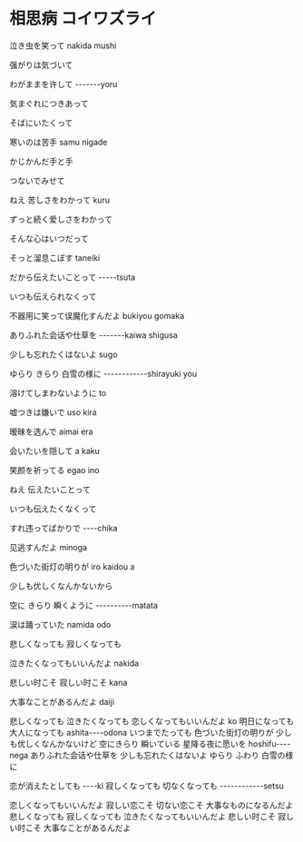 # 相思病 コイワズライ

泣き虫を笑って
nakida mushi

强がりは気づいて

わがままを许して
-------yoru

気まぐれにつきあって

そばにいたくって

寒いのは苦手
samu nigade

かじかんだ手と手

つないでみせて

ねえ 苦しさをわかって
kuru

ずっと続く爱しさをわかって

そんな心はいつだって

そっと溜息こぼす
taneiki

だから伝えたいことって
-----tsuta

いつも伝えられなくって

不器用に笑って误魔化すんだよ
bukiyou gomaka

ありふれた会话や仕草を
-------kaiwa shigusa

少しも忘れたくはないよ
sugo

ゆらり きらり 白雪の様に
------------shirayuki you

溶けてしまわないように
to

嘘つきは嫌いで
uso kira

暧昧を选んで
aimai era

会いたいを隠して
a kaku

笑颜を祈ってる
egao ino

ねえ 伝えたいことって

いつも伝えたくなくって

すれ违ってばかりで
----chika

见逃すんだよ
minoga

色づいた街灯の明りが
iro kaidou a

少しも优しくなんかないから

空に きらり 瞬くように
----------matata

涙は踊っていた
namida odo

悲しくなっても 寂しくなっても

泣きたくなってもいいんだよ
nakida

悲しい时こそ 寂しい时こそ
kana

大事なことがあるんだよ
daiji

悲しくなっても
泣きたくなっても
恋しくなってもいいんだよ
ko
明日になっても 大人になっても
ashita----odona
いつまでたっても
色づいた街灯の明りが
少しも优しくなんかないけど
空にきらり 瞬いている
星降る夜に愿いを
hoshifu----nega
ありふれた会话や仕草を
少しも忘れたくはないよ
ゆらり ふわり 白雪の様に

恋が消えたとしても
----ki
寂しくなっても 切なくなっても
------------setsu

恋しくなってもいいんだよ
寂しい恋こそ 切ない恋こそ
大事なものになるんだよ
悲しくなっても 寂しくなっても
泣きたくなってもいいんだよ
悲しい时こそ 寂しい时こそ
大事なことがあるんだよ
